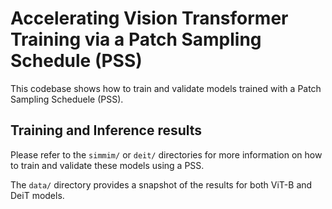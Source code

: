 # Accelerating Vision Transformer Training via a Patch Sampling Schedule (PSS)

This codebase shows how to train and validate models trained with a Patch Sampling Scheduele (PSS).

## Training and Inference results
Please refer to the `simmim/` or `deit/` directories for more information on how to train and validate these models using a PSS.

The `data/` directory provides a snapshot of the results for both ViT-B and DeiT models.
